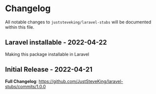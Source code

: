 # Changelog

All notable changes to `juststeveking/laravel-stubs` will be documented within this file.

## Laravel installable - 2022-04-22

Making this package installable in Laravel

## Initial Release - 2022-04-21

**Full Changelog**: https://github.com/JustSteveKing/laravel-stubs/commits/1.0.0
